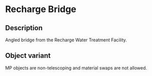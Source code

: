 # Recharge Bridge

## Description

Angled bridge from the Recharge Water Treatment Facility.

## Object variant

MP objects are non-telescoping and material swaps are not allowed.
